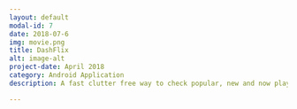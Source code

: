 ```yaml
---
layout: default
modal-id: 7
date: 2018-07-6
img: movie.png
title: DashFlix
alt: image-alt
project-date: April 2018
category: Android Application
description: A fast clutter free way to check popular, new and now playing movies. Simply go through the list and select a movie to read more about it<br> Check it out here <a href="https://github.com/Aveek-Saha/DashFlix"> DashFlix!</a> Or<a href="https://github.com/Aveek-Saha/DashFlix/releases"> Download here! </a> <br><div>Icons made by <a href="https://www.flaticon.com/authors/itim2101" title="itim2101">itim2101</a> from <a href="https://www.flaticon.com/" title="Flaticon">www.flaticon.com</a> is licensed by <a href="http://creativecommons.org/licenses/by/3.0/" title="Creative Commons BY 3.0" target="_blank">CC 3.0 BY</a></div>

---
```

